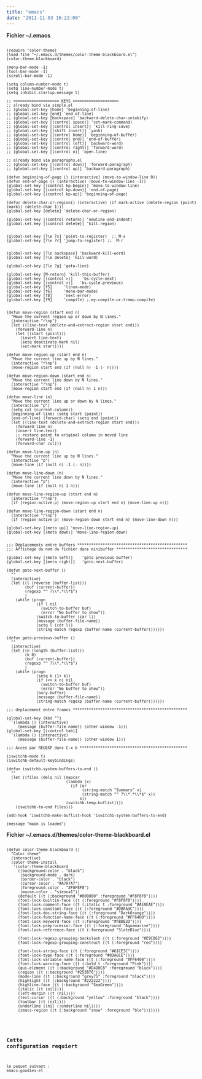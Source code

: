 ```yaml
---
title: "emacs"
date: "2011-11-03 16:22:00"
---
```

<span style="font-weight: bold;">Fichier ~/.emacs</span>

<code></code>
<pre><code><small>
(require 'color-theme)
(load-file "~/.emacs.d/themes/color-theme-blackboard.el")
(color-theme-blackboard) 

(menu-bar-mode -1)
(tool-bar-mode -1)
(scroll-bar-mode -1)

(setq column-number-mode t)
(setq line-number-mode t)
(setq inhibit-startup-message t)

;; ==================== KEYS ====================
;; already bind via simple.el
;; (global-set-key [home] 'beginning-of-line)
;; (global-set-key [end] 'end-of-line) 
;; (global-set-key [backspace] 'backward-delete-char-untabify)
;; (global-set-key [(control space)] 'set-mark-command)
;; (global-set-key [(control insert)] 'kill-ring-save)
;; (global-set-key [(shift insert)] 'yank)
;; (global-set-key [(control home)] 'beginning-of-buffer)
;; (global-set-key [(control end)] 'end-of-buffer)
;; (global-set-key [(control left)] 'backward-word)
;; (global-set-key [(control right)] 'forward-word)
;; (global-set-key [(control o)] 'open-line)

;; already bind via paragraphs.el
;; (global-set-key [(control down)] 'forward-paragraph)
;; (global-set-key [(control up)] 'backward-paragraph)

(defun beginning-of-page () (interactive) (move-to-window-line 0))
(defun end-of-page () (interactive) (move-to-window-line -1))
(global-set-key [(control kp-begin)] 'move-to-window-line)
(global-set-key [(control kp-down)] 'end-of-page)
(global-set-key [(control kp-up)] 'beginning-of-page)

(defun delete-char-or-region() (interactive) (if mark-active (delete-region (point) (mark)) (delete-char 1)))
(global-set-key [delete] 'delete-char-or-region)

(global-set-key [(control return)] 'newline-and-indent)
(global-set-key [(control delete)] 'kill-region)


(global-set-key [?\e ?s] 'point-to-register)  ;; M-s
(global-set-key [?\e ?r] 'jump-to-register) ;;  M-r


(global-set-key [?\e backspace] 'backward-kill-word)
(global-set-key [?\e delete] 'kill-word)

(global-set-key [?\e ?g] 'goto-line)

(global-set-key [M-return] 'kill-this-buffer)
(global-set-key [(control &gt;)]    'bs-cycle-next)
(global-set-key [(control &lt;)]   'bs-cycle-previous)
(global-set-key [f5]     'linum-mode)
(global-set-key [f6]     'menu-bar-mode)
(global-set-key [f8]     'next-error)
(global-set-key [f9]     'compile) ;;my-compile-or-tramp-compile)


(defun move-region (start end n)
  "Move the current region up or down by N lines."
  (interactive "r\np")
  (let ((line-text (delete-and-extract-region start end)))
    (forward-line n)
    (let ((start (point)))
      (insert line-text)
      (setq deactivate-mark nil)
      (set-mark start))))

(defun move-region-up (start end n)
  "Move the current line up by N lines."
  (interactive "r\np")
  (move-region start end (if (null n) -1 (- n))))

(defun move-region-down (start end n)
  "Move the current line down by N lines."
  (interactive "r\np")
  (move-region start end (if (null n) 1 n)))

(defun move-line (n)
  "Move the current line up or down by N lines."
  (interactive "p")
  (setq col (current-column))
  (beginning-of-line) (setq start (point))
  (end-of-line) (forward-char) (setq end (point))
  (let ((line-text (delete-and-extract-region start end)))
    (forward-line n)
    (insert line-text)
    ;; restore point to original column in moved line
    (forward-line -1)
    (forward-char col)))

(defun move-line-up (n)
  "Move the current line up by N lines."
  (interactive "p")
  (move-line (if (null n) -1 (- n))))

(defun move-line-down (n)
  "Move the current line down by N lines."
  (interactive "p")
  (move-line (if (null n) 1 n)))

(defun move-line-region-up (start end n)
  (interactive "r\np")
  (if (region-active-p) (move-region-up start end n) (move-line-up n)))

(defun move-line-region-down (start end n)
  (interactive "r\np")
  (if (region-active-p) (move-region-down start end n) (move-line-down n)))

(global-set-key [(meta up)] 'move-line-region-up)
(global-set-key [(meta down)] 'move-line-region-down)


;;; Déplacements entre buffers ************************************************
;;; Affichage du nom du fichier dans minibuffer *******************************

(global-set-key [(meta left)]    'goto-previous-buffer)
(global-set-key [(meta right)]   'goto-next-buffer)

(defun goto-next-buffer ()
  ""
  (interactive)
  (let ((l (reverse (buffer-list)))
        (buf (current-buffer))
        (regexp "^ ?\\*.*\\*$")
        )
    (while (progn
             (if l nil
               (switch-to-buffer buf)
               (error "No buffer to show"))
             (switch-to-buffer (car l))
             (message (buffer-file-name))
             (setq l (cdr l))
             (string-match regexp (buffer-name (current-buffer)))))))

(defun goto-previous-buffer ()
  ""
  (interactive)
  (let ((n (length (buffer-list)))
        (k 0)
        (buf (current-buffer))
        (regexp "^ ?\\*.*\\*$")
        )
    (while (progn
             (setq k (1+ k))
             (if (&lt;= k n) nil
               (switch-to-buffer buf)
               (error "No buffer to show"))
             (bury-buffer)
             (message (buffer-file-name))
             (string-match regexp (buffer-name (current-buffer)))))))

;;; deplacement entre frames **************************************************

(global-set-key (kbd "<c -s-iso-lefttab="-s-iso-lefttab">")
  '(lambda () (interactive)
     (message (buffer-file-name)) (other-window -1)))
(global-set-key [(control tab)]
  '(lambda () (interactive)
     (message (buffer-file-name)) (other-window 1)))

;;; Acces par REGEXP dans C-x b ***********************************************

(iswitchb-mode t)
(iswitchb-default-keybindings)

(defun iswitchb-system-buffers-to-end ()
  ""
  (let ((files (delq nil (mapcar 
                          (lambda (x) 
                            (if (or 
                                 (string-match "Summary" x)
                                 (string-match "^ ?\\*.*\\*$" x))
                                x))
                          iswitchb-temp-buflist))))
    (iswitchb-to-end files)))

(add-hook 'iswitchb-make-buflist-hook 'iswitchb-system-buffers-to-end)

(message "main is loaded")</c></small></code></pre>

<span style="font-weight: bold;">Fichier ~/.emacs.d/themes/color-theme-blackboard.el</span>

<code></code>
<pre><code><small>
(defun color-theme-blackboard ()
  "Color theme"
  (interactive)
  (color-theme-install
   '(color-theme-blackboard
     ((background-color . "black")
      (background-mode . dark)
      (border-color . "black")
      (cursor-color . "#A7A7A7")
      (foreground-color . "#F8F8F8")
      (mouse-color . "sienna1"))
     (default ((t (:background "#000000" :foreground "#F8F8F8"))))
     (font-lock-builtin-face ((t (:foreground "#F8F8F8"))))
     (font-lock-comment-face ((t (:italic t :foreground "#AEAEAE"))))
     (font-lock-constant-face ((t (:foreground "#D8FA3C"))))
     (font-lock-doc-string-face ((t (:foreground "DarkOrange"))))
     (font-lock-function-name-face ((t (:foreground "#FF6400"))))
     (font-lock-keyword-face ((t (:foreground "#FBDE2D"))))
     (font-lock-preprocessor-face ((t (:foreground "Aquamarine"))))
     (font-lock-reference-face ((t (:foreground "SlateBlue"))))

     (font-lock-regexp-grouping-backslash ((t (:foreground "#E9C062"))))
     (font-lock-regexp-grouping-construct ((t (:foreground "red"))))

     (font-lock-string-face ((t (:foreground "#61CE3C"))))
     (font-lock-type-face ((t (:foreground "#8DA6CE"))))
     (font-lock-variable-name-face ((t (:foreground "#FF6400"))))
     (font-lock-warning-face ((t (:bold t :foreground "Pink"))))
     (gui-element ((t (:background "#D4D0C8" :foreground "black"))))
     (region ((t (:background "#253B76"))))
     (mode-line ((t (:background "grey75" :foreground "black"))))
     (highlight ((t (:background "#222222"))))
     (highline-face ((t (:background "SeaGreen"))))
     (italic ((t (nil))))
     (left-margin ((t (nil))))
     (text-cursor ((t (:background "yellow" :foreground "black"))))
     (toolbar ((t (nil))))
     (underline ((nil (:underline nil))))
     (zmacs-region ((t (:background "snow" :foreground "ble")))))))</small></code></pre><pre><code><small>
</small></code></pre><pre><span style="font-weight: bold;">Cette configuration requiert  </span></pre><pre><code><small>
</small></code></pre><pre><code><small>le paquet suivant : emacs-goodies-el</small></code></pre>
